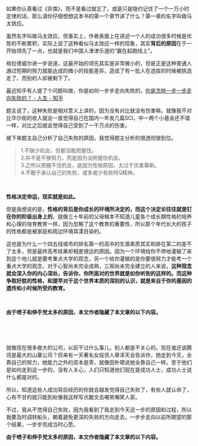 <p>如果你认真看过《异类》，而不是看过就忘了，或是只是隐约记住了一个一万小时定律的话，那么请你仔细想想这本书的第一个章节讲了什么？第一章的名字叫做马太效应。</p><p>虽然名字叫做马太效应，但事实上，作者表面上在讲述一个人的成功很多时候是优势的不断累积，实际上说了这种看似马太效应一样的现象，其实<b>背后的原因</b>在于一开始领先了一点，也就是我们中国人津津乐道的“赢在起跑线上”。</p><p>格拉德威尔进一步说道，这最开始的领先其实是非常微小的，但是正是这种普通人通过短期的努力就能达成的微小的技能差异，造成了有一批人在选拔的时候被挑选走了，而别的人却被剩下了。</p><p>最近知乎有人提了个问题叫做，你是如何一步步走向失败的，<a href="https://www.zhihu.com/question/54913005" class="internal">你是怎样一步一步走向失败的？ - 人生 - 知乎</a></p><p>题主说了，这种失败是相对意义上讲的，因为没有对比就没有伤害嘛，就像我不对比华尔街的收入就会一直觉得自己在国内一年发几篇SCI，中一两个小基金还不错一样，对比之后就会觉得自己受到了一千万点的伤害。</p><p>接下来题主自己分析了自己失败的原因，我觉得题主分析的很透彻很到位。</p><blockquote>1.不缺少机会，但都没能把握住。 <br/>2.并不是不够努力，而是因为没把握住机会。<br/>3.之所以把握不住机会，是因为性格原因，太过于优柔寡断。 <br/>4.不敢于承认自己的失败，或多或少有些阿Q精神。</blockquote><p class="ztext-empty-paragraph"><br/></p><p><b>性格决定命运，现实就是如此。</b></p><p>但是我想说的是，<b>性格的背后是你成长的环境所决定的，而这个决定论往往就是钉在你的阶级出身上的</b>，就像三十年前的父母根本不知道儿童各个成长期性格的培养和心理的培育教育一样，因为忽略了这个教育的重要性，所以那个年代长大的孩子的性格都是被家庭和周边环境耳濡目染的。</p><p>这也是为什么一个四五线城市的排名第一的高中的生源素质其实和排在第二的差不了太多，但是最终高考结果却相差很远的原因。因为一个环境给你不停地灌输了来到这个地儿就是要考重点大学的观念，另一个给你灌输的是你要很努力才能考一个重点大学的观念，对于心智尚未完全成熟，三观尚未完全建立的人来说，<b>这种观念就会深入你的内心深处，告诉你，你所面对的世界就是如你听到的这样的。而这种争取好胜的性格，和提早对于这个世界本质的深刻的认识，就是来自于你的基因的遗传和小时候所受的教育。</b></p><p class="ztext-empty-paragraph"><br/></p><p><b>由于喷子和伸手党太多的原因，本文作者隐藏了本文章的以下内容。</b><br/></p><p class="ztext-empty-paragraph"><br/></p><p class="ztext-empty-paragraph"><br/></p><p>就像现在很多做大的公司，以前干过什么事儿，别人都是不关心的。现在谁还说腾讯是最大的山寨公司？将来有一天著名女投资人章泽天会告诉你，她走到今天，全靠自己的努力，她能力之外的资本是零，就像田朴珺说她全靠自己一样。至于他们是如何走到这一步的，没有人关心，人们只知道他们现在是成功人士，成功人士说什么都是对的。</p><p>所以，知道这些人成功背后经历的你就会越发觉得自己失败了，有些人就认命了，心有不甘的就只能到处像我这样写点酸文去嘲笑嘲笑人家。</p><p>不过，我从不觉得自己失败，因为我看到了我走到今天这一步的原因和过程，所以我要及时调转船头，朝着避免更深的失败的方向走去，一步步走向以前所期望的那个结果，一步步完成当时心愿。</p><p><b>由于喷子和伸手党太多的原因，本文作者隐藏了本文章的以下内容。</b></p><a data-draft-node="block" data-draft-type="mcn-link-card" data-mcn-id="1232652486042533888"></a><a data-draft-node="block" data-draft-type="mcn-link-card" data-mcn-id="1232652530481250304"></a><p></p>